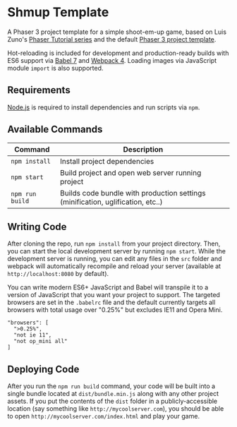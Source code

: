 # Shmup Template

A Phaser 3 project template for a simple shoot-em-up game, based on Luis Zuno's [Phaser Tutorial series](https://www.youtube.com/playlist?list=PLDyH9Tk5ZdFzEu_izyqgPFtHJJXkc79no) and the default [Phaser 3 project template](https://github.com/photonstorm/phaser3-project-template).

Hot-reloading is included for development and production-ready builds with ES6 support via [Babel 7](https://babeljs.io/) and [Webpack 4](https://webpack.js.org/). Loading images via JavaScript module `import` is also supported.

## Requirements

[Node.js](https://nodejs.org) is required to install dependencies and run scripts via `npm`.

## Available Commands

| Command | Description |
|---------|-------------|
| `npm install` | Install project dependencies |
| `npm start` | Build project and open web server running project |
| `npm run build` | Builds code bundle with production settings (minification, uglification, etc..) |

## Writing Code

After cloning the repo, run `npm install` from your project directory. Then, you can start the local development server by running `npm start`. While the development server is running, you can edit any files in the `src` folder and webpack will automatically recompile and reload your server (available at `http://localhost:8080` by default).

You can write modern ES6+ JavaScript and Babel will transpile it to a version of JavaScript that you want your project to support. The targeted browsers are set in the `.babelrc` file and the default currently targets all browsers with total usage over "0.25%" but excludes IE11 and Opera Mini.

  ```
  "browsers": [
    ">0.25%",
    "not ie 11",
    "not op_mini all"
  ]
  ```

## Deploying Code
After you run the `npm run build` command, your code will be built into a single bundle located at `dist/bundle.min.js` along with any other project assets. If you put the contents of the `dist` folder in a publicly-accessible location (say something like `http://mycoolserver.com`),  you should be able to open `http://mycoolserver.com/index.html` and play your game.


